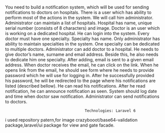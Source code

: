 You need to build a notification system, which will be used for sending notifications to doctors on
hospitals.
There is a user which has ability to perform most of the actions in the system. We will call him
administrator.
Administrator can maintain a list of hospitals. Hospital has name, unique serial number (consists of
8 characters) and image.
Doctor is an user which is working on a dedicated hospital. He can login into the system. Every doctor
must have one specialty.
Specialty has name. Only administrator has ability to maintain specialties in the system. One
specialty can be dedicated to multiple doctors.
Administrator can add doctor to a hospital. He needs to give doctor’s name, surname and email
address. Beside this, he also needs to dedicate him one specialty.
After adding, email is sent to a given email address.
When doctor receives the
email, he can click on the link. When he opens link from the email, he should see form where he
needs to provide password which he will use for logging in. After he successfully provided his
password, he will be redirected to the page where his notifications are listed (described bellow).
He can read his notifications. After he read notification, he can announce notification as seen.
System should log date and time when doctor saw notification.
Administrator can send notifications to doctors.


                                        Technologies: Laravel 6
 i used repository patern,for image crazybooot/base64-validation package,laravel/ui package for view 
 and gate facade.
                                        
